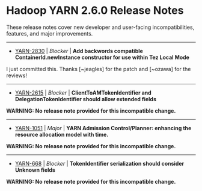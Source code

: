 
<!---
# Licensed to the Apache Software Foundation (ASF) under one
# or more contributor license agreements.  See the NOTICE file
# distributed with this work for additional information
# regarding copyright ownership.  The ASF licenses this file
# to you under the Apache License, Version 2.0 (the
# "License"); you may not use this file except in compliance
# with the License.  You may obtain a copy of the License at
#
#     http://www.apache.org/licenses/LICENSE-2.0
#
# Unless required by applicable law or agreed to in writing, software
# distributed under the License is distributed on an "AS IS" BASIS,
# WITHOUT WARRANTIES OR CONDITIONS OF ANY KIND, either express or implied.
# See the License for the specific language governing permissions and
# limitations under the License.
-->
# Hadoop YARN 2.6.0 Release Notes

These release notes cover new developer and user-facing incompatibilities, features, and major improvements.


---

* [YARN-2830](https://issues.apache.org/jira/browse/YARN-2830) | *Blocker* | **Add backwords compatible ContainerId.newInstance constructor for use within Tez Local Mode**

I just committed this. Thanks [~jeagles] for the patch and [~ozawa] for the reviews!


---

* [YARN-2615](https://issues.apache.org/jira/browse/YARN-2615) | *Blocker* | **ClientToAMTokenIdentifier and DelegationTokenIdentifier should allow extended fields**

**WARNING: No release note provided for this incompatible change.**


---

* [YARN-1051](https://issues.apache.org/jira/browse/YARN-1051) | *Major* | **YARN Admission Control/Planner: enhancing the resource allocation model with time.**

**WARNING: No release note provided for this incompatible change.**


---

* [YARN-668](https://issues.apache.org/jira/browse/YARN-668) | *Blocker* | **TokenIdentifier serialization should consider Unknown fields**

**WARNING: No release note provided for this incompatible change.**




